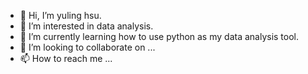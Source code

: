 - 👋 Hi, I’m yuling hsu.
- 👀 I’m interested in data analysis.
- 🌱 I’m currently learning how to use python as my data analysis tool.
- 💞️ I’m looking to collaborate on ...
- 📫 How to reach me ...

<!---
yuling-hsu-github/yuling-hsu-github is a ✨ special ✨ repository because its `README.md` (this file) appears on your GitHub profile.
You can click the Preview link to take a look at your changes.
--->
